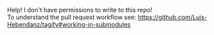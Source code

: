 Help! I don't have permissions to write to this repo!  
To understand the pull request workflow see: https://github.com/Luis-Hebendanz/tagify#working-in-submodules


